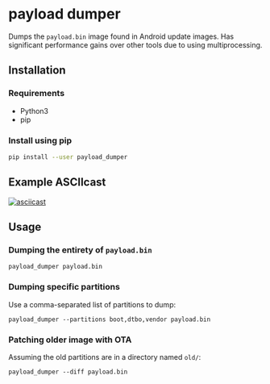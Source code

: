 # payload dumper

Dumps the `payload.bin` image found in Android update images. Has significant performance gains over other tools due to using multiprocessing.

## Installation

### Requirements

- Python3
- pip

### Install using pip

```sh
pip install --user payload_dumper
```

## Example ASCIIcast

[![asciicast](https://asciinema.org/a/UbDZGZwCXux50sSzy1fc1bhaO.svg)](https://asciinema.org/a/UbDZGZwCXux50sSzy1fc1bhaO)

## Usage

### Dumping the entirety of `payload.bin`

```
payload_dumper payload.bin
```

### Dumping specific partitions

Use a comma-separated list of partitions to dump:
```
payload_dumper --partitions boot,dtbo,vendor payload.bin
```

### Patching older image with OTA

Assuming the old partitions are in a directory named `old/`:
```
payload_dumper --diff payload.bin
```
